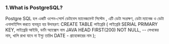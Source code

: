 
### 1.What is PostgreSQL?
Postgre SQL হল একটি ওপেন-সোর্স ডেটাবেস ম্যানেজমেন্ট সিস্টেম , এটি ডেটা সংরক্ষণ, ডেটা ম্যানেজ ও ডেটা এনালাইসিস করতে ব্যবহৃত হয়
উদাহরণ:
CREATE TABLE লাইব্রেরি (
লাইব্রেরি SERIAL PRIMARY KEY, লাইব্রেরি আইডি, ডার্টা অ্যাক্সেস
    নাম JAVA HEAD FIRST(200) NOT NULL, -- লেখকের নাম, খালি রাখা যাবে না
ইস্যু তারিখ DATE - গ্রাহোকারের নাম
);
